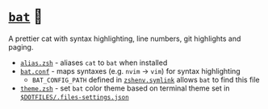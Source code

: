 # [`bat`](https://github.com/sharkdp/bat) 🦇

A prettier cat with syntax highlighting, line numbers, git highlights and paging.

- [`alias.zsh`](./alias.zsh) - aliases `cat` to `bat` when installed
- [`bat.conf`](./bat.conf) - maps syntaxes (e.g. `nvim` -> `vim`) for syntax highlighting
  - `BAT_CONFIG_PATH` defined in [`zshenv.symlink`](../../zsh/zshenv.symlink) allows `bat` to find this file
- [`theme.zsh`](./theme.zsh) - set `bat` color theme based on terminal theme set in [`$DOTFILES/.files-settings.json`](../../.files-settings.json)
